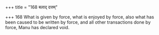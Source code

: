 +++
title = "168 बलाद् दत्तम्"

+++
168	What is given by force, what is enjoyed by force, also what has been caused to be written by force, and all other transactions done by force, Manu has declared void.
